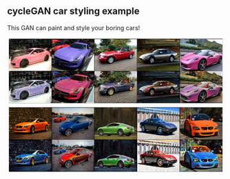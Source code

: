 ## cycleGAN car styling example

This GAN can paint and style your boring cars!

<p align="center">
    <img src="images/test1.png" width="800"\>
    <img src="images/test2.png" width="800"\>
</p>
